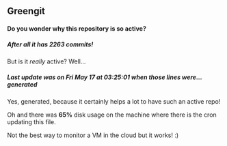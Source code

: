 ## Greengit

#### Do you wonder why this repository is so active?

##### After all it has 2263 commits!

But is it *really* active? Well...

##### Last update was on Fri May 17 at 03:25:01 when those lines were... generated

Yes, generated, because it certainly helps a lot to have such an active repo!

Oh and there was **65%** disk usage on the machine
where there is the cron updating this file.

Not the best way to monitor a VM in the cloud but it works! :)
